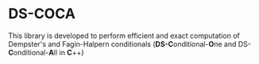 # DS-COCA
This library is developed to perform efficient and exact computation of Dempster's and Fagin-Halpern conditionals (**DS-C**onditional-**O**ne and DS-**C**onditional-**A**ll in **C**++)
